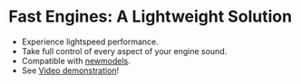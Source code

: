 # Fast Engines: A Lightweight Solution

- Experience lightspeed performance.
- Take full control of every aspect of your engine sound.
- Compatible with [newmodels](https://github.com/Fernando-A-Rocha/mta-add-models).
- See [Video demonstration](https://youtu.be/E7PMw6fYjnA?feature=shared)!
